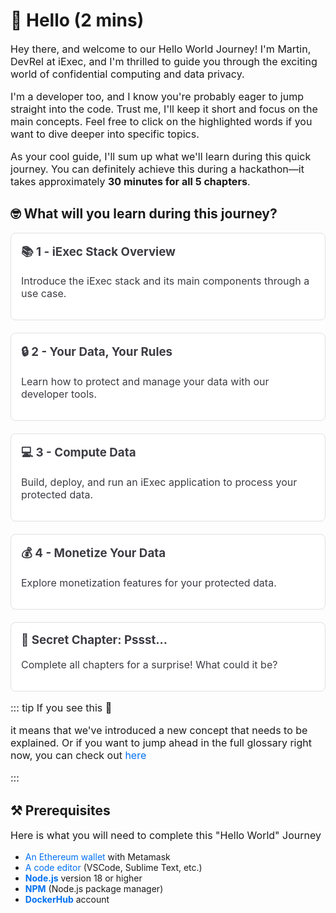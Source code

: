 # 👋 Hello (2 mins)

Hey there, and welcome to our Hello World Journey! I'm Martin, DevRel at iExec,
and I'm thrilled to guide you through the exciting world of confidential
computing and data privacy.

I'm a developer too, and I know you're probably eager to jump straight into the
code. Trust me, I'll keep it short and focus on the main concepts. Feel free to
click on the highlighted words if you want to dive deeper into specific topics.

As your cool guide, I'll sum up what we'll learn during this quick journey. You
can definitely achieve this during a hackathon—it takes approximately **30
minutes for all 5 chapters**.

## 🤓 What will you learn during this journey?

<div class="grid">
  <a href="./stack-overview" class="card">
    <h3>📚 1 - iExec Stack Overview</h3>
    <p>Introduce the iExec stack and its main components through a use case.</p>
  </a>
  
  <a href="./data-protection" class="card">
    <h3>🔒 2 - Your Data, Your Rules</h3>
    <p>Learn how to protect and manage your data with our developer tools.</p>
  </a>
  
  <a href="./compute-data" class="card">
    <h3>💻 3 - Compute Data</h3>
    <p>Build, deploy, and run an iExec application to process your protected data.</p>
  </a>
  
  <a href="./monetize-data" class="card">
    <h3>💰 4 - Monetize Your Data</h3>
    <p>Explore monetization features for your protected data.</p>
  </a>
  
  <a href="./secret-chapter" class="card">
    <h3>🌟 Secret Chapter: Pssst...</h3>
    <p>Complete all chapters for a surprise! What could it be?</p>
  </a>
</div>

::: tip If you see this 🚨

it means that we've introduced a new concept that needs to be explained. Or if
you want to jump ahead in the full glossary right now, you can check out
[here](https://protocol.docs.iex.ec/help/glossary)

:::

## ⚒️ **Prerequisites**

Here is what you will need to complete this "Hello World" Journey

- [An Ethereum wallet](https://chromewebstore.google.com/detail/metamask/nkbihfbeogaeaoehlefnkodbefgpgknn?utm_source=google.com&pli=1)
  with Metamask
- [A code editor](https://code.visualstudio.com/) (VSCode, Sublime Text, etc.)
- [**Node.js**](https://nodejs.org/en/) version 18 or higher
- [**NPM**](https://docs.npmjs.com/) (Node.js package manager)
- [**DockerHub**](https://hub.docker.com/) account

<style>
a {
  text-decoration: none;
  color: #0070f3;
}
.grid {
  display: grid;
  grid-template-columns: repeat(auto-fit, minmax(250px, 1fr));
  gap: 20px;
}

.card {
  border: 1px solid #e0e0e0;
  border-radius: 8px;
  padding: 16px;
  background-color: #fff;
}

.card h3 {
  margin-top: 0;
}

.card h3, .card p {
  color: rgba(60, 60, 67);
  text-decoration: none;
}

.card, p {
  font-size: 16px;
}

.card:hover {
  box-shadow: 0 4px 10px rgba(0, 0, 0, 0.1);
  transform: translateY(-2px);
}

.vp-doc a{
  text-decoration: none;
}

</style>
